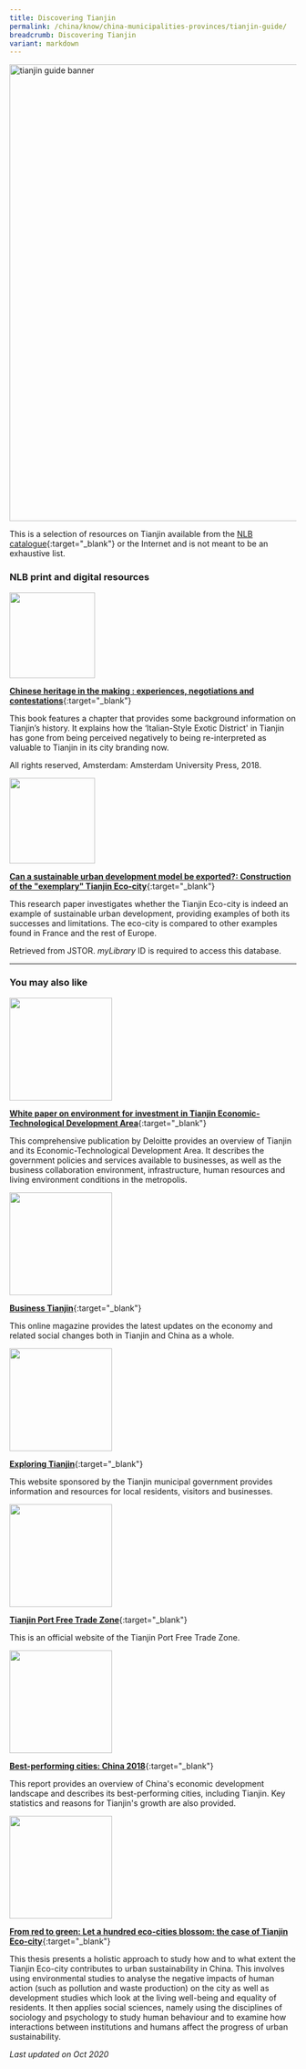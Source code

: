 ```yaml
---
title: Discovering Tianjin
permalink: /china/know/china-municipalities-provinces/tianjin-guide/
breadcrumb: Discovering Tianjin
variant: markdown
---
```

<img src="\images\china-selected\tianjin-guide.jpg" alt="tianjin guide banner" style="width:800px;">

This is a selection of resources on Tianjin available from the [NLB catalogue](http://catalogue.nlb.gov.sg/){:target="_blank"} or the Internet and is not meant to be an exhaustive list.

### **NLB print and digital resources**

<img src="/images/book-covers/Chinese-heritage-in-the-making.jpg" style="width:150px;">

[**Chinese heritage in the making : experiences, negotiations and contestations**](https://eservice.nlb.gov.sg/item_holding.aspx?bid=204377516){:target="_blank"}

This book features a chapter that provides some background information on Tianjin’s history. It explains how the ‘Italian-Style Exotic District' in Tianjin has gone from being perceived negatively to being re-interpreted as valuable to Tianjin in its city branding now.

All rights reserved, Amsterdam: Amsterdam University Press, 2018.

<img src="/images/resources/Database 1.jpg" style="width:150px;">

[**Can a sustainable urban development model be exported?: Construction of the "exemplary" Tianjin Eco-city**](https://eresources.nlb.gov.sg/Main/browse/resource/1322){:target="_blank"}

This research paper investigates whether the Tianjin Eco-city is indeed an example of sustainable urban development, providing examples of both its successes and limitations. The eco-city is compared to other examples found in France and the rest of Europe. 

Retrieved from JSTOR. <i>myLibrary</i> ID is required to access this database.

---

### **You may also like**

<img src="/images/resources/Article 1.jpg" style="width:180px;">

[**White paper on environment for investment in Tianjin Economic-Technological Development Area**](https://www2.deloitte.com/content/dam/Deloitte/us/Documents/about-deloitte/us-mfg-tianjin-economic-technological-development-area.pdf){:target="_blank"}

This comprehensive publication by Deloitte provides an overview of Tianjin and its Economic-Technological Development Area. It describes the government policies and services available to businesses, as well as the business collaboration environment, infrastructure, human resources and living environment conditions in the metropolis.

<img src="/images/resources/Article 2.jpg" style="width:180px;">

[**Business Tianjin**](https://www.businesstianjin.com/){:target="_blank"}

This online magazine provides the latest updates on the economy and related social changes both in Tianjin and China as a whole. 

<img src="/images/resources/Article 3.jpg" style="width:180px;">

[**Exploring Tianjin**](http://www.exploringtianjin.com/){:target="_blank"}

This website sponsored by the Tianjin municipal government provides information and resources for local residents, visitors and businesses.

<img src="/images/resources/Article 4.jpg" style="width:180px;">

[**Tianjin Port Free Trade Zone**](https://www.tjftz.gov.cn/english/){:target="_blank"}

This is an official website of the Tianjin Port Free Trade Zone.

<img src="/images/resources/Article 1.jpg" style="width:180px;">

[**Best-performing cities: China 2018**](https://milkeninstitute.org/sites/default/files/reports-pdf/BPCC-China.pdf){:target="_blank"}

This report provides an overview of China's economic development landscape and describes its best-performing cities, including Tianjin. Key statistics and reasons for Tianjin's growth are also provided. 

<img src="/images/resources/Article 2.jpg" style="width:180px;">

[**From red to green: Let a hundred eco-cities blossom: the case of Tianjin Eco-city**](https://studenttheses.uu.nl/bitstream/handle/20.500.12932/22171/final%20version%20thesis%20Tianjin%20Eco-city%20(Pien,%20Bacchus%20and%20Anne%20Lotte).pdf?sequence=2){:target="_blank"}

This thesis presents a holistic approach to study how and to what extent the Tianjin Eco-city contributes to urban sustainability in China. This involves using environmental studies to analyse the negative impacts of human action (such as pollution and waste production) on the city as well as development studies which look at the living well-being and equality of residents. It then applies social sciences, namely using the disciplines of sociology and psychology to study human behaviour and to examine how interactions between institutions and humans affect the progress of urban sustainability.



*Last updated on Oct 2020*